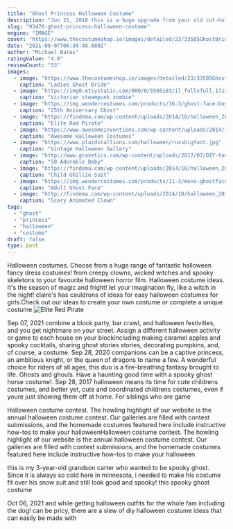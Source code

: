 ```yaml
---
title: "Ghost Princess Halloween Costume"
description: "Jun 21, 2018 this is a huge upgrade from your old cut-holes-in-a-sheet ghost costume (and it lets the wearer see better, too). It includes a white tulle tutu dress with a white satin halter-style ribbon tie"
slug: "93476-ghost-princess-halloween-costume"
engine: "IMAGE"
cover: "https://www.thecostumeshop.ie/images/detailed/23/33585GhostBrideSide.jpg"
date: "2021-09-07T06:30:48.880Z"
author: "Michael Bates"
ratingValue: "4.0"
reviewCount: "33"
images:
  - image: "https://www.thecostumeshop.ie/images/detailed/23/33585GhostBrideSide.jpg"
    caption: "Ladies Ghost Bride"
  - image: "https://img0.etsystatic.com/000/0/5505183/il_fullxfull.171307760.jpg"
    caption: "Victorian steampunk zombie"
  - image: "https://img.wondercostumes.com/products/16-3/ghost-face-boys-costume.jpg"
    caption: "25th Aniversary Ghost"
  - image: "https://findema.com/wp-content/uploads/2014/10/halloween_20146664.jpg"
    caption: "Elite Red Pirate"
  - image: "https://www.awesomeinventions.com/wp-content/uploads/2014/10/pet-halloween-costume-22.jpg"
    caption: "Awesome Halloween Costumes"
  - image: "https://www.plaidstallions.com/halloween/russbigfoot.jpg"
    caption: "Vintage Halloween Gallery"
  - image: "http://www.gravetics.com/wp-content/uploads/2017/07/DIY-toddler-Halloween-ghost-costume.jpg"
    caption: "50 Adorable Baby"
  - image: "https://findema.com/wp-content/uploads/2014/10/halloween_201410438.jpg"
    caption: "Child Ghillie Suit"
  - image: "https://img.wondercostumes.com/products/11-3/mens-ghostface-zombie-costume-plus-size.jpg"
    caption: "Adult Ghost Face"
  - image: "http://findema.com/wp-content/uploads/2014/10/halloween_201410454.jpg"
    caption: "Scary Animated Clown"
tags:
  - "ghost"
  - "princess"
  - "halloween"
  - "costume"
draft: false
type: post
---
```


Halloween costumes. Choose from a huge range of fantastic halloween fancy dress costumes! from creepy clowns, wicked witches and spooky skeletons to your favourite halloween horror film. Halloween costume ideas. It's the season of magic and fright! let your imagination fly, like a witch in the night! claire's has cauldrons of ideas for easy halloween costumes for girls.Check out our ideas to create your own costume or complete a unique costume
![Elite Red Pirate](https://findema.com/wp-content/uploads/2014/10/halloween_20146664.jpg "Elite Red Pirate")

Sep 07, 2021 combine a block party, bar crawl, and halloween festivities, and you get nightmare on your street. Assign a different halloween activity or game to each house on your blockincluding making caramel apples and spooky cocktails, sharing ghost stories stories, decorating pumpkins, and, of course, a costume. Sep 28, 2020 companions can be a captive princess, an ambitious knight, or the queen of dragons to name a few. A wonderful choice for riders of all ages, this duo is a fire-breathing fantasy brought to life. Ghosts and ghouls. Have a haunting good time with a spooky ghost horse costume!. Sep 28, 2017 halloween means its time for cute childrens costumes, and better yet, cute and coordinated childrens costumes, even if youre just showing them off at home. For siblings who are game
<!--inArticleAds-->

<!--galleryOne-->

Halloween costume contest. The howling highlight of our website is the annual halloween costume contest. Our galleries are filled with contest submissions, and the homemade costumes featured here include instructive how-tos to make your halloweenHalloween costume contest. The howling highlight of our website is the annual halloween costume contest. Our galleries are filled with contest submissions, and the homemade costumes featured here include instructive how-tos to make your halloween
<!--inArticleAds-->

<!--galleryTwo-->

this is my 3-year-old grandson carter who wanted to be spooky ghost. Since it is always so cold here in minnesota, i needed to make his costume fit over his snow suit and still look good and spooky! this spooky ghost costume
<!--galleryThree-->

Oct 06, 2021 and while getting halloween outfits for the whole fam  including the dog!  can be pricy, there are a slew of diy halloween costume ideas that can easily be made with